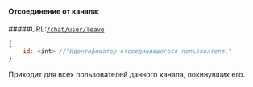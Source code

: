 #### Отсоединение от канала:  
#####URL:[`/chat/user/leave`](http://funstream.tv/api/chat/user/leave)  
```js
{
    id: <int> //"Идентификатор отсоединившегося пользователя."
}
```
Приходит для всех пользователей данного канала, покинувших его.
